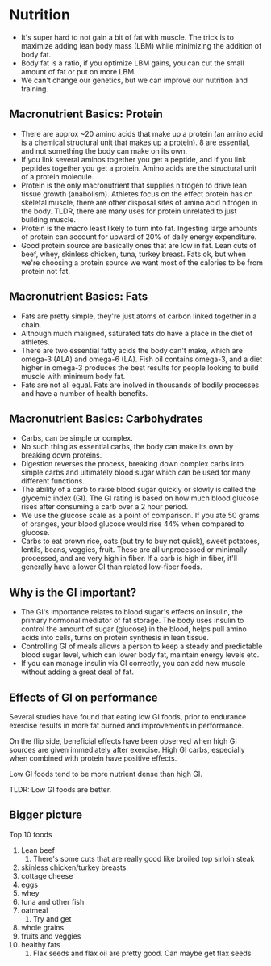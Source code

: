 # Nutrition

- It's super hard to not gain a bit of fat with muscle. The trick is to maximize adding lean body mass (LBM) while minimizing the addition of body fat.
- Body fat is a ratio, if you optimize LBM gains, you can cut the small amount of fat or put on more LBM.
- We can't change our genetics, but we can improve our nutrition and training.

## Macronutrient Basics: Protein

- There are approx ~20 amino acids that make up a protein (an amino acid is a chemical structural unit that makes up a protein). 8 are essential, and not something the body can make on its own.
- If you link several aminos together you get a peptide, and if you link peptides together you get a protein. Amino acids are the structural unit of a protein molecule.
- Protein is the only macronutrient that supplies nitrogen to drive lean tissue growth (anabolism). Athletes focus on the effect protein has on skeletal muscle, there are other disposal sites of amino acid nitrogen in the body. TLDR, there are many uses for protein unrelated to just building muscle.
- Protein is the macro least likely to turn into fat. Ingesting large amounts of protein can account for upward of 20% of daily energy expenditure.
- Good protein source are basically ones that are low in fat. Lean cuts of beef, whey, skinless chicken, tuna, turkey breast. Fats ok, but when we're choosing a protein source we want most of the calories to be from protein not fat.

## Macronutrient Basics: Fats

- Fats are pretty simple, they're just atoms of carbon linked together in a chain.
- Although much maligned, saturated fats do have a place in the diet of athletes.
- There are two essential fatty acids the body can't make, which are omega-3 (ALA) and omega-6 (LA). Fish oil contains omega-3, and a diet higher in omega-3 produces the best results for people looking to build muscle with minimum body fat.
- Fats are not all equal. Fats are inolved in thousands of bodily processes and have a number of health benefits.

## Macronutrient Basics: Carbohydrates

- Carbs, can be simple or complex.
- No such thing as essential carbs, the body can make its own by breaking down proteins.
- Digestion reverses the process, breaking down complex carbs into simple carbs and ultimately blood sugar which can be used for many different functions.
- The ability of a carb to raise blood sugar quickly or slowly is called the glycemic index (GI). The GI rating is based on how much blood glucose rises after consuming a carb over a 2 hour period.
- We use the glucose scale as a point of comparison. If you ate 50 grams of oranges, your blood glucose would rise 44% when compared to glucose.
- Carbs to eat brown rice, oats (but try to buy not quick), sweet potatoes, lentils, beans, veggies, fruit. These are all unprocessed or minimally processed, and are very high in fiber. If a carb is high in fiber, it'll generally have a lower GI than related low-fiber foods.

## Why is the GI important?

- The GI's importance relates to blood sugar's effects on insulin, the primary hormonal mediator of fat storage. The body uses insulin to control the amount of sugar (glucose) in the blood, helps pull amino acids into cells, turns on protein synthesis in lean tissue.
- Controlling GI of meals allows a person to keep a steady and predictable blood sugar level, which can lower body fat, maintain energy levels etc.
- If you can manage insulin via GI correctly, you can add new muscle without adding a great deal of fat.

## Effects of GI on performance

Several studies have found that eating low GI foods, prior to endurance exercise results in more fat burned and improvements in performance.

On the flip side, beneficial effects have been observed when high GI sources are given immediately after exercise. High GI carbs, especially when combined with protein have positive effects.

Low GI foods tend to be more nutrient dense than high GI.

TLDR:
Low GI foods are better.

## Bigger picture

Top 10 foods

1. Lean beef
   1. There's some cuts that are really good like broiled top sirloin steak
2. skinless chicken/turkey breasts
3. cottage cheese
4. eggs
5. whey
6. tuna and other fish
7. oatmeal
   1. Try and get 
8. whole grains
9.  fruits and veggies
10. healthy fats
    1.  Flax seeds and flax oil are pretty good. Can maybe get flax seeds 